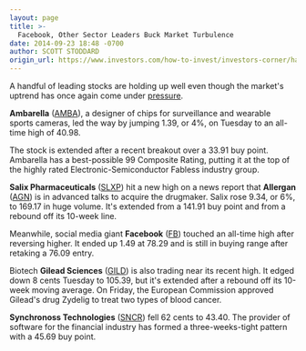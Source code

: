 ```yaml
---
layout: page
title: >-
  Facebook, Other Sector Leaders Buck Market Turbulence
date: 2014-09-23 18:48 -0700
author: SCOTT STODDARD
origin_url: https://www.investors.com/how-to-invest/investors-corner/handful-of-top-stocks-holding-up-well
---
```





A handful of leading stocks are holding up well even though the market's uptrend has once again come under [pressure](http://news.investors.com/investing/big-picture.htm).


**Ambarella** ([AMBA](https://research.investors.com/quote.aspx?symbol=AMBA)), a designer of chips for surveillance and wearable sports cameras, led the way by jumping 1.39, or 4%, on Tuesday to an all-time high of 40.98.


The stock is extended after a recent breakout over a 33.91 buy point. Ambarella has a best-possible 99 Composite Rating, putting it at the top of the highly rated Electronic-Semiconductor Fabless industry group.


**Salix Pharmaceuticals** ([SLXP](https://research.investors.com/quote.aspx?symbol=SLXP)) hit a new high on a news report that **Allergan** ([AGN](https://research.investors.com/quote.aspx?symbol=AGN)) is in advanced talks to acquire the drugmaker. Salix rose 9.34, or 6%, to 169.17 in huge volume. It's extended from a 141.91 buy point and from a rebound off its 10-week line.


Meanwhile, social media giant **Facebook** ([FB](https://research.investors.com/quote.aspx?symbol=FB)) touched an all-time high after reversing higher. It ended up 1.49 at 78.29 and is still in buying range after retaking a 76.09 entry.


Biotech **Gilead Sciences** ([GILD](https://research.investors.com/quote.aspx?symbol=GILD)) is also trading near its recent high. It edged down 8 cents Tuesday to 105.39, but it's extended after a rebound off its 10-week moving average. On Friday, the European Commission approved Gilead's drug Zydelig to treat two types of blood cancer.


**Synchronoss Technologies** ([SNCR](https://research.investors.com/quote.aspx?symbol=SNCR)) fell 62 cents to 43.40. The provider of software for the financial industry has formed a three-weeks-tight pattern with a 45.69 buy point.




